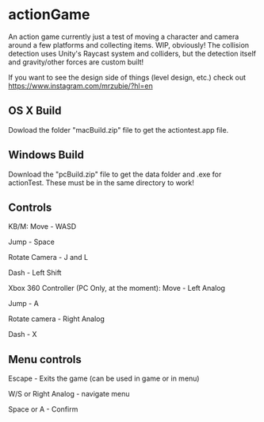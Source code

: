 # actionGame

An action game currently just a test of moving a character and camera around a few platforms and collecting items. WIP, obviously! The collision detection uses Unity's Raycast system and colliders, but the detection itself and gravity/other forces are custom built!

If you want to see the design side of things (level design, etc.) check out 
https://www.instagram.com/mrzubie/?hl=en
## OS X Build

Dowload the folder "macBuild.zip" file to get the actiontest.app file.

## Windows Build

Download the "pcBuild.zip" file to get the data folder and .exe for actionTest. These must be in the same directory to work!

## Controls

KB/M: 
Move - WASD

Jump - Space

Rotate Camera - J and L

Dash - Left Shift

Xbox 360 Controller (PC Only, at the moment):
Move - Left Analog

Jump - A

Rotate camera - Right Analog

Dash - X

## Menu controls
Escape - Exits the game (can be used in game or in menu)

W/S or Right Analog - navigate menu

Space or A - Confirm
